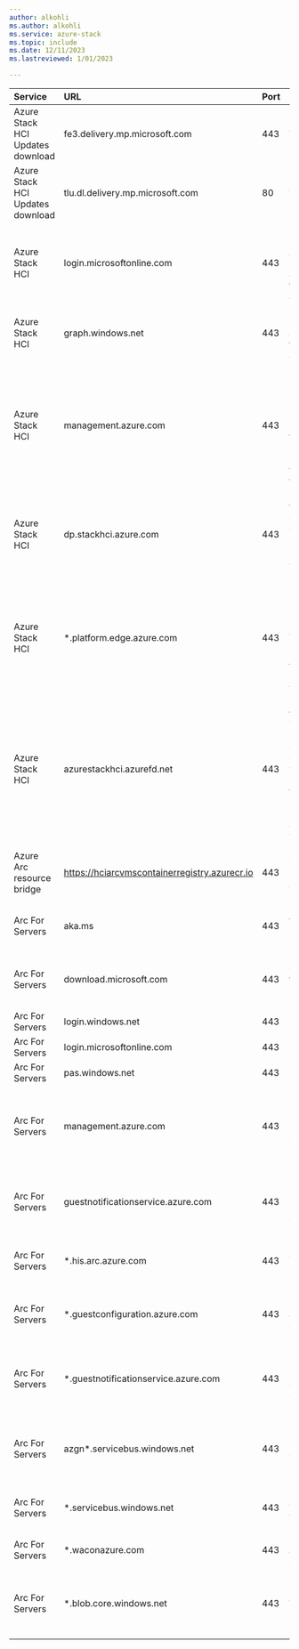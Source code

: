 ```yaml
---
author: alkohli
ms.author: alkohli
ms.service: azure-stack
ms.topic: include
ms.date: 12/11/2023
ms.lastreviewed: 1/01/2023

---
```



|Service |  URL | Port | Notes |
|   :---|  :---| :---| :---|
| Azure Stack HCI Updates download | fe3.delivery.mp.microsoft.com | 443 | For updating Azure Stack HCI, version 23H2. |
| Azure Stack HCI Updates download | tlu.dl.delivery.mp.microsoft.com | 80 | For updating Azure Stack HCI, version 23H2. |
| Azure Stack HCI | login.microsoftonline.com  | 443  | For Active Directory Authority and used for authentication, token fetch, and validation.|
| Azure Stack HCI  | graph.windows.net  | 443  | For Graph and used for authentication, token fetch, and validation.   |
| Azure Stack HCI  | management.azure.com  | 443  | For Resource Manager and used during initial bootstrapping of the cluster to Azure for registration purposes and to unregister the cluster. |
| Azure Stack HCI | dp.stackhci.azure.com | 443  | For Data plane that pushes up diagnostics data and used in the Azure portal pipeline and pushes billing data.    |
| Azure Stack HCI | *.platform.edge.azure.com | 443  | For Data plane used in the licensing and in pushing alerting and billing data. Required only for Azure Stack HCI, version 23H2.   |
| Azure Stack HCI | azurestackhci.azurefd.net   | 443  | Previous URL for Data plane. This URL was recently changed, customers who registered their cluster using this old URL must allowlist it as well.  |
| Azure Arc resource bridge | https://hciarcvmscontainerregistry.azurecr.io | 443 | For Arc VM container registry on Azure Stack HCI. |
| Arc For Servers | aka.ms   | 443  | For resolving the download script during installation.  |
| Arc For Servers | download.microsoft.com  | 443  | For downloading the Windows installation package.   |
| Arc For Servers | login.windows.net  | 443  | For Microsoft Entra ID     |
| Arc For Servers | login.microsoftonline.com    | 443  | For Microsoft Entra ID  |
| Arc For Servers | pas.windows.net | 443  | For Microsoft Entra ID   |
| Arc For Servers | management.azure.com | 443  | For Azure Resource Manager to create or delete the Arc Server resource |
| Arc For Servers | guestnotificationservice.azure.com  | 443  | For the notification service for extension and connectivity scenarios  |
| Arc For Servers | *.his.arc.azure.com  | 443  | For metadata and hybrid identity services |
| Arc For Servers | *.guestconfiguration.azure.com  | 443  | For extension management and guest configuration services  |
| Arc For Servers | *.guestnotificationservice.azure.com   | 443  | For notification service for extension and connectivity scenarios |
| Arc For Servers | azgn*.servicebus.windows.net  | 443  | For notification service for extension and connectivity scenarios  |
| Arc For Servers | *.servicebus.windows.net | 443  | For Windows Admin Center and SSH scenarios |
| Arc For Servers | *.waconazure.com   | 443  | For Windows Admin Center connectivity   |
| Arc For Servers | *.blob.core.windows.net | 443  | For download source for Azure Arc-enabled servers extensions  |
